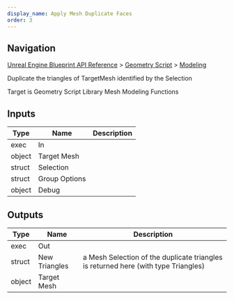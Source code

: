 ```yaml
---
display_name: Apply Mesh Duplicate Faces
order: 3
---
```

## Navigation

[Unreal Engine Blueprint API Reference](https://dev.epicgames.com/documentation/en-us/unreal-engine/BlueprintAPI) > [Geometry Script](https://dev.epicgames.com/documentation/en-us/unreal-engine/BlueprintAPI/GeometryScript) > [Modeling](https://dev.epicgames.com/documentation/en-us/unreal-engine/BlueprintAPI/GeometryScript/Modeling)

Duplicate the triangles of TargetMesh identified by the Selection

Target is Geometry Script Library Mesh Modeling Functions

## Inputs

| Type | Name | Description |
| --- | --- | --- |
| exec | In |  |
| object | Target Mesh |  |
| struct | Selection |  |
| struct | Group Options |  |
| object | Debug |  |

## Outputs

| Type | Name | Description |
| --- | --- | --- |
| exec | Out |  |
| struct | New Triangles | a Mesh Selection of the duplicate triangles is returned here (with type Triangles) |
| object | Target Mesh |  |
